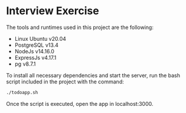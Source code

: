 # Interview Exercise

The tools and runtimes used in this project are the following:

- Linux Ubuntu v20.04
- PostgreSQL v13.4
- NodeJs v14.16.0
- ExpressJs v4.17.1
- pg v8.7.1

To install all necessary dependencies and start the server, run the bash script included in the project with the command:

```bash
./todoapp.sh
```

Once the script is executed, open the app in localhost:3000.